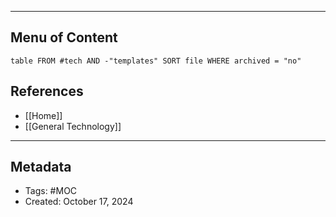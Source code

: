 ___
## Menu of Content
```dataview
table FROM #tech AND -"templates" SORT file WHERE archived = "no"
```

## References
- [[Home]]
- [[General Technology]]
___
## Metadata
- Tags: #MOC
- Created: October 17, 2024
